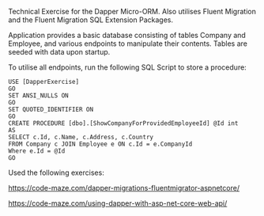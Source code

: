 Technical Exercise for the Dapper Micro-ORM. Also utilises Fluent Migration and the Fluent Migration SQL Extension Packages.

Application provides a basic database consisting of tables Company and Employee, and various endpoints to manipulate their contents. Tables are seeded with data upon startup.

To utilise all endpoints, run the following SQL Script to store a procedure:

```
USE [DapperExercise]
GO
SET ANSI_NULLS ON
GO
SET QUOTED_IDENTIFIER ON
GO
CREATE PROCEDURE [dbo].[ShowCompanyForProvidedEmployeeId] @Id int
AS
SELECT c.Id, c.Name, c.Address, c.Country
FROM Company c JOIN Employee e ON c.Id = e.CompanyId
Where e.Id = @Id
GO
```

Used the following exercises:

https://code-maze.com/dapper-migrations-fluentmigrator-aspnetcore/

https://code-maze.com/using-dapper-with-asp-net-core-web-api/
